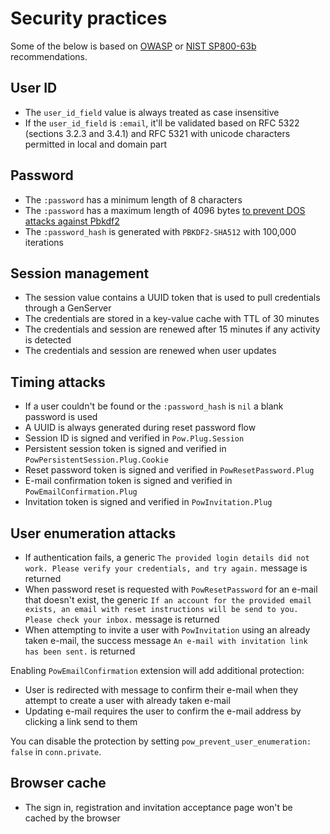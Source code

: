 # Security practices

Some of the below is based on [OWASP](https://www.owasp.org/) or [NIST SP800-63b](https://pages.nist.gov/800-63-3/sp800-63b.html) recommendations.

## User ID

* The `user_id_field` value is always treated as case insensitive
* If the `user_id_field` is `:email`, it'll be validated based on RFC 5322 (sections 3.2.3 and 3.4.1) and RFC 5321 with unicode characters permitted in local and domain part

## Password

* The `:password` has a minimum length of 8 characters
* The `:password` has a maximum length of 4096 bytes [to prevent DOS attacks against Pbkdf2](https://github.com/riverrun/pbkdf2_elixir/blob/master/lib/pbkdf2.ex#L21)
* The `:password_hash` is generated with `PBKDF2-SHA512` with 100,000 iterations

## Session management

* The session value contains a UUID token that is used to pull credentials through a GenServer
* The credentials are stored in a key-value cache with TTL of 30 minutes
* The credentials and session are renewed after 15 minutes if any activity is detected
* The credentials and session are renewed when user updates

## Timing attacks

* If a user couldn't be found or the `:password_hash` is `nil` a blank password is used
* A UUID is always generated during reset password flow
* Session ID is signed and verified in `Pow.Plug.Session`
* Persistent session token is signed and verified in `PowPersistentSession.Plug.Cookie`
* Reset password token is signed and verified in `PowResetPassword.Plug`
* E-mail confirmation token is signed and verified in `PowEmailConfirmation.Plug`
* Invitation token is signed and verified in `PowInvitation.Plug`

## User enumeration attacks

* If authentication fails, a generic `The provided login details did not work. Please verify your credentials, and try again.` message is returned
* When password reset is requested with `PowResetPassword` for an e-mail that doesn't exist, the generic `If an account for the provided email exists, an email with reset instructions will be send to you. Please check your inbox.` message is returned
* When attempting to invite a user with `PowInvitation` using an already taken e-mail, the success message `An e-mail with invitation link has been sent.` is returned

Enabling `PowEmailConfirmation` extension will add additional protection:

* User is redirected with message to confirm their e-mail when they attempt to create a user with already taken e-mail
* Updating e-mail requires the user to confirm the e-mail address by clicking a link send to them

You can disable the protection by setting `pow_prevent_user_enumeration: false` in `conn.private`.

## Browser cache

* The sign in, registration and invitation acceptance page won't be cached by the browser
